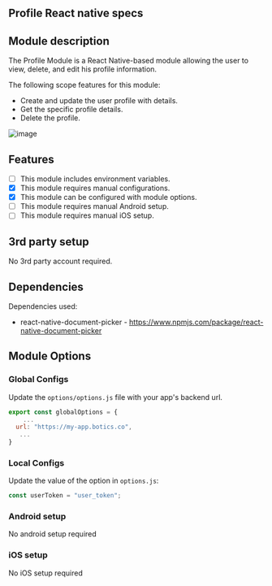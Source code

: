 ## Profile React native specs

## Module description

The Profile Module is a React Native-based module allowing the user to view, delete, and edit his profile information.

The following scope features for this module:

- Create and update the user profile with details.
- Get the specific profile details.
- Delete the profile.

![image](https://github.com/cbshoaib/modules/assets/76822297/e0d10e82-42f2-4485-9f1c-5b7f0558e157)


## Features

- [ ] This module includes environment variables.
- [x] This module requires manual configurations.
- [x] This module can be configured with module options.
- [ ] This module requires manual Android setup.
- [ ] This module requires manual iOS setup.

## 3rd party setup

No 3rd party account required.

## Dependencies

Dependencies used:
- react-native-document-picker - https://www.npmjs.com/package/react-native-document-picker

##  Module Options

### Global Configs
Update the ``options/options.js`` file with your app's backend url.
```js
export const globalOptions = {
    ...
  url: "https://my-app.botics.co",
   ...
}
```

### Local Configs
Update the value of the option in `options.js`:

```js
const userToken = "user_token";

```

### Android setup

No android setup required

### iOS setup

No iOS setup required
